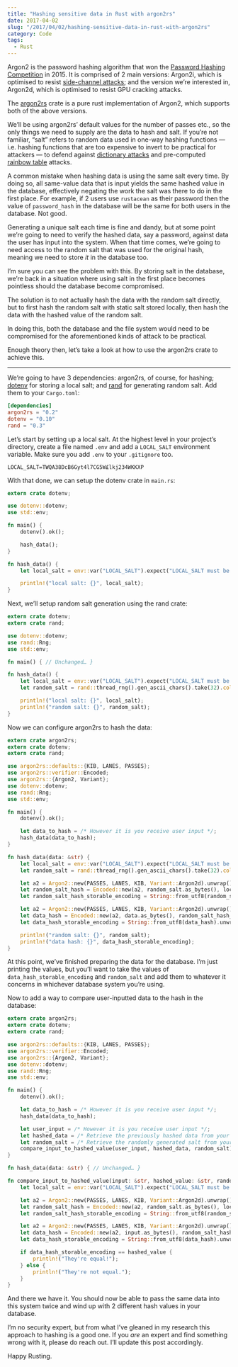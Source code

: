 ```yaml
---
title: "Hashing sensitive data in Rust with argon2rs"
date: 2017-04-02
slug: "/2017/04/02/hashing-sensitive-data-in-rust-with-argon2rs"
category: Code
tags:
  - Rust
---
```


Argon2 is the password hashing algorithm that won the [Password Hashing Competition](https://password-hashing.net) in 2015. It is comprised of 2 main versions: Argon2i, which is optimised to resist [side-channel attacks](https://en.wikipedia.org/wiki/Side-channel_attack); and the version we’re interested in, Argon2d, which is optimised to resist GPU cracking attacks.

The [argon2rs](https://crates.io/crates/argon2rs) crate is a pure rust implementation of Argon2, which supports both of the above versions.

We’ll be using argon2rs’ default values for the number of passes etc., so the only things we need to supply are the data to hash and salt. If you’re not familiar, “salt” refers to random data used in one-way hashing functions — i.e. hashing functions that are too expensive to invert to be practical for attackers — to defend against [dictionary attacks](https://en.wikipedia.org/wiki/Dictionary_attack) and pre-computed [rainbow table](https://en.wikipedia.org/wiki/Rainbow_table) attacks.

A common mistake when hashing data is using the same salt every time. By doing so, all same-value data that is input yields the same hashed value in the database, effectively negating the work the salt was there to do in the first place. For example, if 2 users use `rustacean` as their password then the value of `password_hash` in the database will be the same for both users in the database. Not good.

Generating a unique salt each time is fine and dandy, but at some point we’re going to need to verify the hashed data, say a password, against data the user has input into the system. When that time comes, we’re going to need access to the random salt that was used for the original hash, meaning we need to store _it_ in the database too.

I’m sure you can see the problem with this. By storing salt in the database, we’re back in a situation where using salt in the first place becomes pointless should the database become compromised.

The solution is to not actually hash the data with the random salt directly, but to first hash the random salt with static salt stored locally, then hash the data with the hashed value of the random salt.

In doing this, both the database and the file system would need to be compromised for the aforementioned kinds of attack to be practical.

Enough theory then, let’s take a look at how to use the argon2rs crate to achieve this.

* * *

We’re going to have 3 dependencies: argon2rs, of course, for hashing; [dotenv](https://crates.io/crates/dotenv) for storing a local salt; and [rand](https://crates.io/crates/rand) for generating random salt. Add them to your `Cargo.toml`:

```rust:title=~/myproject/src/Cargo.toml
[dependencies]
argon2rs = "0.2"
dotenv = "0.10"
rand = "0.3"
```

Let’s start by setting up a local salt. At the highest level in your project’s directory, create a file named `.env` and add a `LOCAL_SALT` environment variable. Make sure you add `.env` to your `.gitignore` too.

```:title=~/myproject/.env
LOCAL_SALT=TWQA38DcB6Gyt4l7CG5W£lkj234WKKXP
```

With that done, we can setup the dotenv crate in `main.rs`:

```rust:title=~/myproject/src/main.rs
extern crate dotenv;

use dotenv::dotenv;
use std::env;

fn main() {
    dotenv().ok();

    hash_data();
}

fn hash_data() {
    let local_salt = env::var("LOCAL_SALT").expect("LOCAL_SALT must be set");

    println!("local salt: {}", local_salt);
}
```

Next, we’ll setup random salt generation using the rand crate:

```rust:title=~/myproject/src/main.rs
extern crate dotenv;
extern crate rand;

use dotenv::dotenv;
use rand::Rng;
use std::env;

fn main() { // Unchanged… }

fn hash_data() {
    let local_salt = env::var("LOCAL_SALT").expect("LOCAL_SALT must be set");
    let random_salt = rand::thread_rng().gen_ascii_chars().take(32).collect::<String>();

    println!("local salt: {}", local_salt);
    println!("random salt: {}", random_salt);
}
```

Now we can configure argon2rs to hash the data:

```rust:title=~/myproject/src/main.rs
extern crate argon2rs;
extern crate dotenv;
extern crate rand;

use argon2rs::defaults::{KIB, LANES, PASSES};
use argon2rs::verifier::Encoded;
use argon2rs::{Argon2, Variant};
use dotenv::dotenv;
use rand::Rng;
use std::env;

fn main() {
    dotenv().ok();

    let data_to_hash = /* However it is you receive user input */;
    hash_data(data_to_hash);
}

fn hash_data(data: &str) {
    let local_salt = env::var("LOCAL_SALT").expect("LOCAL_SALT must be set");
    let random_salt = rand::thread_rng().gen_ascii_chars().take(32).collect::<String>();

    let a2 = Argon2::new(PASSES, LANES, KIB, Variant::Argon2d).unwrap();
    let random_salt_hash = Encoded::new(a2, random_salt.as_bytes(), local_salt.as_bytes(), b"", b"").to_u8();
    let random_salt_hash_storable_encoding = String::from_utf8(random_salt_hash).unwrap();

    let a2 = Argon2::new(PASSES, LANES, KIB, Variant::Argon2d).unwrap();
    let data_hash = Encoded::new(a2, data.as_bytes(), random_salt_hash_storable_encoding.as_bytes(), b"", b"").to_u8();
    let data_hash_storable_encoding = String::from_utf8(data_hash).unwrap();

    println!("random salt: {}", random_salt);
    println!("data hash: {}", data_hash_storable_encoding);
}
```

At this point, we’ve finished preparing the data for the database. I’m just printing the values, but you’ll want to take the values of `data_hash_storable_encoding` and `random_salt` and add them to whatever it concerns in whichever database system you’re using.

Now to add a way to compare user-inputted data to the hash in the database:

```rust:title=~/myproject/src/main.rs
extern crate argon2rs;
extern crate dotenv;
extern crate rand;

use argon2rs::defaults::{KIB, LANES, PASSES};
use argon2rs::verifier::Encoded;
use argon2rs::{Argon2, Variant};
use dotenv::dotenv;
use rand::Rng;
use std::env;

fn main() {
    dotenv().ok();

    let data_to_hash = /* However it is you receive user input */;
    hash_data(data_to_hash);

    let user_input = /* However it is you receive user input */;
    let hashed_data = /* Retrieve the previously hashed data from your database */;
    let random_salt = /* Retrieve the randomly generated salt from your database */;
    compare_input_to_hashed_value(user_input, hashed_data, random_salt);
}

fn hash_data(data: &str) { // Unchanged… }

fn compare_input_to_hashed_value(input: &str, hashed_value: &str, random_salt: &str) {
    let local_salt = env::var("LOCAL_SALT").expect("LOCAL_SALT must be set");

    let a2 = Argon2::new(PASSES, LANES, KIB, Variant::Argon2d).unwrap();
    let random_salt_hash = Encoded::new(a2, random_salt.as_bytes(), local_salt.as_bytes(), b"", b"").to_u8();
    let random_salt_hash_storable_encoding = String::from_utf8(random_salt_hash).unwrap();

    let a2 = Argon2::new(PASSES, LANES, KIB, Variant::Argon2d).unwrap();
    let data_hash = Encoded::new(a2, input.as_bytes(), random_salt_hash_storable_encoding.as_bytes(), b"", b"").to_u8();
    let data_hash_storable_encoding = String::from_utf8(data_hash).unwrap();

    if data_hash_storable_encoding == hashed_value {
        println!("They're equal!");
    } else {
        println!("They're not equal.");
    }
}
```

And there we have it. You should now be able to pass the same data into this system twice and wind up with 2 different hash values in your database.

I’m no security expert, but from what I’ve gleaned in my research this approach to hashing is a good one. If you _are_ an expert and find something wrong with it, please do reach out. I’ll update this post accordingly.

Happy Rusting.

